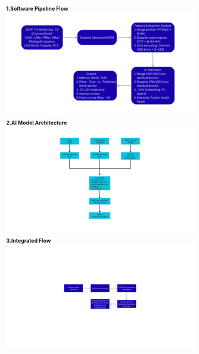 **1.Software Pipeline Flow**
![Flow of Software Pipeline](images/Software%20Arch.png)

**2.AI Model Architecture**
![AI Model Arch](images/aiarch.png)

**3.Integrated Flow**
![Int FLow](images/Integrated.png)


